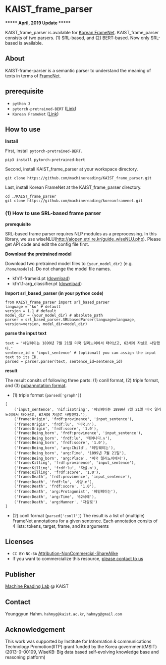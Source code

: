 # KAIST_frame_parser
**\*\*\*\*\* April, 2019 Update \*\*\*\*\***

KAIST_frame_parser is available for [Korean FrameNet](https://github.com/machinereading/koreanframenet).
KAIST_frame_parser consists of two parsers. (1) SRL-based, and (2) BERT-based. Now only SRL-based is available.

## About
KAIST-frame-parser is a semantic parser to understand the meaning of texts in terms of [FrameNet](https://framenet.icsi.berkeley.edu/fndrupal/). 


## prerequisite
* `python 3`
* `pytorch-pretrained-BERT` ([Link](https://github.com/huggingface/pytorch-pretrained-BERT))
* `Korean FrameNet` ([Link](https://github.com/machinereading/koreanframenet))

## How to use
**Install**

First, install `pytorch-pretrained-BERT`.
```
pip3 install pytorch-pretrained-bert
```
Second, install KAIST_frame_parser at your workspace directory.
```
git clone https://github.com/machinereading/KAIST_frame_parser.git
```
Last, install Korean FrameNet at the KAIST_frame_parser directory.
```
cd ./KAIST_frame_parser
git clone https://github.com/machinereading/koreanframenet.git
```

### (1) How to use SRL-based frame parser
**prerequisite**

SRL-based frame parser requires NLP modules as a preprocessing. In this library, we use wiseNLU(http://aiopen.etri.re.kr/guide_wiseNLU.php). Please get API code and edit the config file first. 

**Download the pretrained model**

Download two pretrained model files to `{your_model_dir}` (e.g. `/home/models`). Do not change the model file names.
* kfn11-frameid.pt ([download](https://drive.google.com/open?id=1fgmUU9trekwP-fBc7pz62n0lgJH9P4eJ))
* kfn1.1-arg_classifier.pt ([download](https://drive.google.com/open?id=1jZEvrmQEvRwDDS3wDZ4pqHbyhqoJ99Wy))

**Import srl_based_parser (in your python code)**
```
from KAIST_frame_parser import srl_based_parser
language = 'ko' # default
version = 1.1 # default
model_dir = {your_model_dir} # absolute_path
parser = srl_based_parser.SRLbasedParser(language=language, version=version, model_dir=model_dir)
```

**parse the input text**
```
text = '헤밍웨이는 1899년 7월 21일 미국 일리노이에서 태어났고, 62세에 자살로 사망했다.'
sentence_id = 'input_sentence' # (optional) you can assign the input text to its ID.
parsed = parser.parser(text, sentence_id=sentence_id)
```

**result**

The result consits of following three parts: (1) conll format, (2) triple format, and (3) [pubannotation format](https://textae.pubannotation.org/). 

* (1) triple format (`parsed['graph']`)
```
[
    ('input_sentence', 'nif:isString', '헤밍웨이는 1899년 7월 21일 미국 일리노이에서 태어났고, 62세에 자살로 사망했다.'),
    ('frame:Origin', 'frdf:provinence', 'input_sentence'),
    ('frame:Origin', 'frdf:lu', '미국.n'),
    ('frame:Origin', 'frdf:score', '1.0'),
    ('frame:Being_born', 'frdf:provinence', 'input_sentence'),
    ('frame:Being_born', 'frdf:lu', '태어나다.v'),
    ('frame:Being_born', 'frdf:score', '1.0'),
    ('frame:Being_born', 'arg:Child', '헤밍웨이는'),
    ('frame:Being_born', 'arg:Time', '1899년 7월 21일'),
    ('frame:Being_born', 'arg:Place', '미국 일리노이에서'),
    ('frame:Killing', 'frdf:provinence', 'input_sentence'),
    ('frame:Killing', 'frdf:lu', '자살.n'),
    ('frame:Killing', 'frdf:score', '1.0'),
    ('frame:Death', 'frdf:provinence', 'input_sentence'),
    ('frame:Death', 'frdf:lu', '사망.n'),
    ('frame:Death', 'frdf:score', '1.0'),
    ('frame:Death', 'arg:Protagonist', '헤밍웨이는'),
    ('frame:Death', 'arg:Time', '62세에'),
    ('frame:Death', 'arg:Manner', '자살로')
]
```
* (2) conll format (`parsed['conll']`)
The result is a list of (multiple) FrameNet annotations for a given sentence. 
Each annotation consits of 4 lists:  tokens, target, frame, and its arguments




## Licenses
* `CC BY-NC-SA` [Attribution-NonCommercial-ShareAlike](https://creativecommons.org/licenses/by-nc-sa/2.0/)
* If you want to commercialize this resource, [please contact to us](http://mrlab.kaist.ac.kr/contact)

## Publisher
[Machine Reading Lab](http://mrlab.kaist.ac.kr/) @ KAIST

## Contact
Younggyun Hahm. `hahmyg@kaist.ac.kr`, `hahmyg@gmail.com`

## Acknowledgement
This work was supported by Institute for Information & communications Technology Promotion(IITP) grant funded by the Korea government(MSIT) (2013-0-00109, WiseKB: Big data based self-evolving knowledge base and reasoning platform)
